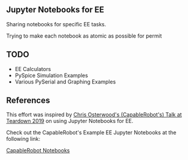 ## Jupyter Notebooks for EE

Sharing notebooks for specific EE tasks.

Trying to make each notebook as atomic as possible for permit

## TODO

- EE Calculators
- PySpice Simulation Examples
- Various PySerial and Graphing Examples

## References

This effort was inspired by [Chris Osterwood's (CapableRobot's) Talk at Teardown 2019](https://www.crowdsupply.com/teardown/portland-2019/sessions#better-electronics-with-jupyter-notebooks) on using Jupyter Notebooks for EE.

Check out the CapableRobot's Example EE Jupyter Notebooks at the following link:

[CapableRobot Notebooks](https://github.com/capablerobot/notebooks)

